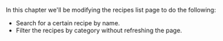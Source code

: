 In this chapter we'll be modifying the recipes list page to do the following:
 * Search for a certain recipe by name.
 * Filter the recipes by category without refreshing the page.
